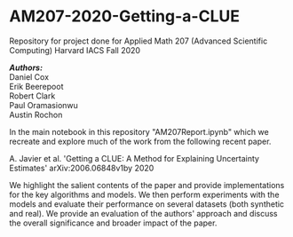 # AM207-2020-Getting-a-CLUE
Repository for project done for Applied Math 207 (Advanced Scientific Computing) Harvard IACS Fall 2020

***Authors:***    
Daniel Cox   
Erik Beerepoot  
Robert Clark    
Paul Oramasionwu  
Austin Rochon


In the main notebook in this repository "AM207Report.ipynb" which we recreate and explore much of the work from the following recent paper.

A. Javier et al. 'Getting a CLUE: A Method for Explaining Uncertainty Estimates'
arXiv:2006.06848v1by 2020

We highlight the salient contents of the paper and provide implementations for the key algorithms and models. We then perform experiments with the models and evaluate their performance on several datasets (both synthetic and real). We provide an evaluation of the authors' approach and discuss the overall significance and broader impact of the paper.
